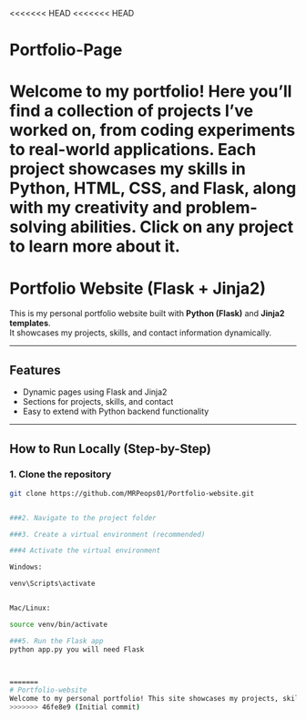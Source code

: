 <<<<<<< HEAD
<<<<<<< HEAD
# Portfolio-Page
Welcome to my portfolio! Here you’ll find a collection of projects I’ve worked on, from coding experiments to real-world applications. Each project showcases my skills in Python, HTML, CSS, and Flask, along with my creativity and problem-solving abilities. Click on any project to learn more about it.
=======
# Portfolio Website (Flask + Jinja2)

This is my personal portfolio website built with **Python (Flask)** and **Jinja2 templates**.  
It showcases my projects, skills, and contact information dynamically.

---

## Features

- Dynamic pages using Flask and Jinja2
- Sections for projects, skills, and contact
- Easy to extend with Python backend functionality

---

## How to Run Locally (Step-by-Step)

### 1. Clone the repository

```bash
git clone https://github.com/MRPeops01/Portfolio-website.git


###2. Navigate to the project folder

###3. Create a virtual environment (recommended)

###4 Activate the virtual environment

Windows:

venv\Scripts\activate


Mac/Linux:

source venv/bin/activate

###5. Run the Flask app
python app.py you will need Flask



=======
# Portfolio-website
Welcome to my personal portfolio! This site showcases my projects, skills, and creative work. Built with Flask, Jinja2, HTML, and CSS, it demonstrates my ability to create dynamic web pages and interactive designs. Explore the projects, learn more about me, and see what I can build!
>>>>>>> 46fe8e9 (Initial commit)
